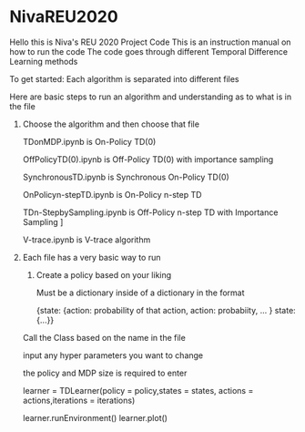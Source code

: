 # NivaREU2020

Hello this is Niva's REU 2020 Project Code
This is an instruction manual on how to run the code
The code goes through different Temporal Difference Learning methods



To get started:
Each algorithm is separated into different files

Here are basic steps to run an algorithm and understanding as to what is in the file

1. Choose the algorithm and then choose that file

      TDonMDP.ipynb is On-Policy TD(0)
  
      OffPolicyTD(0).ipynb is Off-Policy TD(0) with importance sampling
  
      SynchronousTD.ipynb is Synchronous On-Policy TD(0)
  
      OnPolicyn-stepTD.ipynb is On-Policy n-step TD
  
      TDn-StepbySampling.ipynb is Off-Policy n-step TD with Importance Sampling ]
  
      V-trace.ipynb is V-trace algorithm
      
      
2. Each file has a very basic way to run
    
    1. Create a policy based on your liking
    
        Must be a dictionary inside of a dictionary in the format
    
        {state: {action: probability of that action, action: probabiity, ... } state:{...}}
    
    Call the Class based on the name in the file
    
    input any hyper parameters you want to change
    
    the policy and MDP size is required to enter
    
    learner = TDLearner(policy = policy,states = states, actions = actions,iterations = iterations)
    
    
    
    
    
    
    learner.runEnvironment()
    learner.plot()
